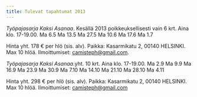 ```yaml
---
title: Tulevat tapahtumat 2013
---
```


*Työpajasarja Kaksi Asanaa*. Kesällä 2013 poikkeuksellisesti vain 6 krt. Aina klo. 17-19.00.
Ma 6.5 
Ma 13.5
Ma 27.5
Ma 10.6
Ma 17.6
Ma 1.7

Hinta yht. 178 € per hlö (sis. alv). Paikka: Kasarmikatu 2, 00140 HELSINKI. Max 10 hlöä. Ilmoittumiset: camisteph@gmail.com.



*Työpajasarja Kaksi Asanaa*.yht. 10 krt. Aina klo. 17-19.00.
Ma 2.9 
Ma 9.9
Ma 16.9
Ma 23.9
Ma 30.9
Ma 7.10
Ma 14.10
Ma 21.10
Ma 28.10
Ma 4.11

Hinta yht. 298 € per hlö (sis. alv). Paikka: Kasarmikatu 2, 00140 HELSINKI. Max 10 hlöä. Ilmoittumiset: camisteph@gmail.com

